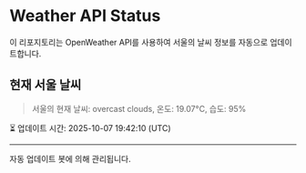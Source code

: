 
# Weather API Status

이 리포지토리는 OpenWeather API를 사용하여 서울의 날씨 정보를 자동으로 업데이트합니다.

## 현재 서울 날씨
> 서울의 현재 날씨: overcast clouds, 온도: 19.07°C, 습도: 95%

⏳ 업데이트 시간: 2025-10-07 19:42:10 (UTC)

---
자동 업데이트 봇에 의해 관리됩니다.
